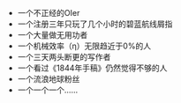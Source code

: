 <!---
- 👋 Hi, I’m @jintommy
- 👀 I’m interested in ...
- 🌱 I’m currently learning ...
- 💞️ I’m looking to collaborate on ...
- 📫 How to reach me ...
--->

- 一个不正经的OIer
- 一个注册三年只玩了几个小时的碧蓝航线屑指
- 一个大量做无用功者
- 一个机械效率（η）无限趋近于0%的人
- 一个三天两头断更的写作者
- 一个看过《1844年手稿》仍然觉得不够的人
- 一个流浪地球粉丝
- 一个一个一个……

<!---
jintommy/jintommy is a ✨ special ✨ repository because its `README.md` (this file) appears on your GitHub profile.
You can click the Preview link to take a look at your changes.
--->
